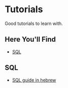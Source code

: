 # Tutorials
Good tutorials to learn with.

## Here You'll Find

* [SQL](#sql)


## SQL
* [SQL guide in hebrew](./SQL.pdf)
